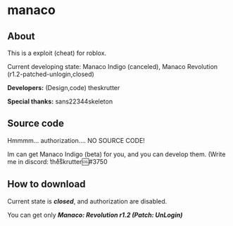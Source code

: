 # manaco

## About 
This is a exploit (cheat) for roblox.

Current developing state: Manaco Indigo (canceled), Manaco Revolution (r1.2-patched-unlogin,closed)

**Developers:** (Design,code) theskrutter

**Special thanks:** sans22344skeleton

## Source code
Hmmmm... authorization.... NO SOURCE CODE!

Im can get Manaco Indigo (beta) for you, and you can develop them. (Write me in discord: tͥheͣsͫkrutter🆒#3750

## How to download
Current state is ***closed***, and authorization are disabled.

You can get only ***Manaco: Revolution r1.2 (Patch: UnLogin)***

